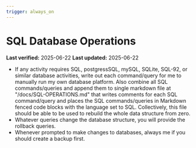 ```yaml
---
trigger: always_on
---
```


# SQL Database Operations

**Last verified:** 2025-06-22
**Last updated:** 2025-06-22

- If any activity requires SQL, postgressSQL, mySQL, SQLite, SQL-92, or similar database activities, write out each command/query for me to manually run my own database platform. Also combine all SQL commands/queries and append them to single markdown file at "/docs/SQL-OPERATIONS.md" that writes comments for each SQL command/query and places the SQL commands/queries in Markdown fenced code blocks with the language set to SQL. Collectively, this file should be able to be used to rebuild the whole data structure from zero.
- Whatever queries change the database structure, you will provide the rollback queries.
- Whenever prompted to make changes to databases, always me if you should create a backup first.